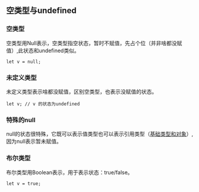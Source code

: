 ## 空类型与undefined

### 空类型

空类型用Null表示，空类型指空状态，暂时不赋值，先占个位（并非啥都没赋值）,此状态和undefined类似。

```
let v = null;
```

### 未定义类型

未定义类型表示啥都没赋值，区别空类型，也表示没赋值的状态。

```
let v; // v 的状态为undefined
```

### 特殊的null

null的状态很特殊，它既可以表示值类型也可以表示引用类型（[基础类型和对象](./)）,因为null表示暂未赋值。

### 布尔类型

布尔类型用Boolean表示，用于表示状态：true/false。

```
let v = true;
```



